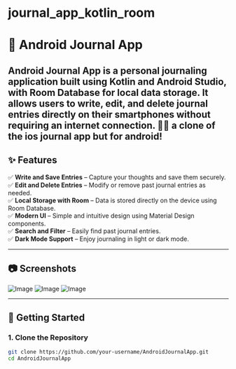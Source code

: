 ﻿# journal_app_kotlin_room
# 📖 Android Journal App

**Android Journal App** is a personal journaling application built using **Kotlin** and **Android Studio**, with **Room Database** for local data storage. It allows users to write, edit, and delete journal entries directly on their smartphones without requiring an internet connection. 🚀📱
a clone of the ios journal app but for android!
---

## ✨ Features

✅ **Write and Save Entries** – Capture your thoughts and save them securely.  
✅ **Edit and Delete Entries** – Modify or remove past journal entries as needed.  
✅ **Local Storage with Room** – Data is stored directly on the device using Room Database.  
✅ **Modern UI** – Simple and intuitive design using Material Design components.  
✅ **Search and Filter** – Easily find past journal entries.  
✅ **Dark Mode Support** – Enjoy journaling in light or dark mode.  

---

## 📷 Screenshots

![Image](https://github.com/user-attachments/assets/a57845bb-8292-44cc-b754-ee10ee783467)
![Image](https://github.com/user-attachments/assets/a8fa30d2-a02a-4aeb-953b-9f258d9aa04d)
![Image](https://github.com/user-attachments/assets/1bc9371b-88c4-4ec8-bcaa-e7a165cda0a2)




---

## 🚀 Getting Started

### **1. Clone the Repository**
```sh
git clone https://github.com/your-username/AndroidJournalApp.git
cd AndroidJournalApp
